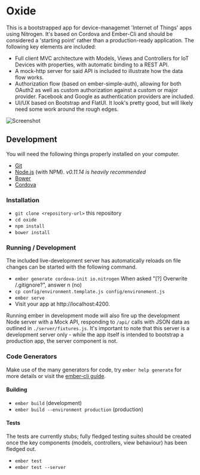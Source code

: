# Oxide
This is a bootstrapped app for device-managemet 'Internet of Things' apps using Nitrogen. It's based on Cordova and Ember-Cli and should be considered  a 'starting point' rather than a production-ready application. The following key elements are included:

- Full client MVC architecture with Models, Views and Controllers for IoT Devices with properties, with automatic binding to a REST API.
- A mock-http server for said API is included to illustrate how the data flow works.
- Authorization flow (based on ember-simple-auth), allowing for both OAuth2 as well as custom authorization against a custom or major provider. Facebook and Google as authentication providers are included.
- UI/UX based on Bootstrap and FlatUI. It look's pretty good, but will likely need some work around the rough edges.

![Screenshot](https://raw.githubusercontent.com/irjudson/oxide/master/.screenshot.png)

## Development
You will need the following things properly installed on your computer.

* [Git](http://git-scm.com/)
* [Node.js](http://nodejs.org/) (with NPM). *v0.11.14 is heavily recommended*
* [Bower](http://bower.io/)
* [Cordova](http://cordova.apache.org/)

### Installation
* `git clone <repository-url>` this repository
* `cd oxide`
* `npm install`
* `bower install`

### Running / Development
The included live-development server has automatically reloads on file changes can be started with the following command.
* `ember generate cordova-init io.nitrogen`
   When asked "[?] Overwrite <project path>/.gitignore?", answer n (no)
* `cp config/environment.template.js config/environement.js`
* `ember serve`
* Visit your app at http://localhost:4200.

Running ember in development mode will also fire up the development Node server with a Mock API, responding to `/api/` calls with JSON data as outlined in `./server/fixtures.js`. It's important to note that this server is a development server only - while the app itself is intended to bootstrap a production app, the server component is not.

### Code Generators
Make use of the many generators for code, try `ember help generate` for more details or visit the [ember-cli guide](http://www.ember-cli.com/).

#### Building
* `ember build` (development)
* `ember build --environment production` (production)

#### Tests
The tests are currently stubs; fully fledged testing suites should be created once the key components (models, controllers, view behaviour) has been fledged out.

* `ember test`
* `ember test --server`
